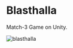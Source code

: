 # Blasthalla
Match-3 Game on Unity.

![blasthalla](https://github.com/keremgirenes/Blasthalla/assets/69321438/ca075c23-2f5e-4a74-b00e-cbc9c624b0fc)
